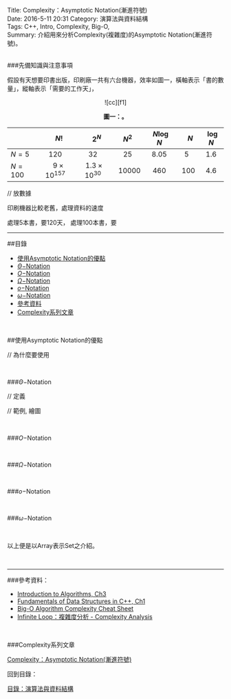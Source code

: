 Title: Complexity：Asymptotic Notation(漸進符號)  
Date: 2016-5-11 20:31 
Category: 演算法與資料結構  
Tags: C++, Intro, Complexity, Big-O,  
Summary: 介紹用來分析Complexity(複雜度)的Asymptotic Notation(漸進符號)。


</br>
###先備知識與注意事項

假設有天想要印書出版，印刷廠一共有六台機器，效率如圖一，橫軸表示「書的數量」，縱軸表示「需要的工作天」，


<center>
![cc][f1]

**圖一：。**
</center>


|       |&nbsp;&nbsp;&nbsp;&nbsp;$N!$ |&nbsp;&nbsp;&nbsp;&nbsp;$2^N$|$N^2$|&nbsp;&nbsp;$N\log{N}$|&nbsp;&nbsp;&nbsp;&nbsp;$N$  |&nbsp;&nbsp;$\log{N}$|
|:---   |:---:|:---:|:---:|:---:|:---:|:---:|
|$N=5$  |$120$  |$32$ |$25$|$8.05$ |$5$  |$1.6$|
|$N=100$|&nbsp;&nbsp;&nbsp;&nbsp;$9\times10^{157}$|&nbsp;&nbsp;$1.3\times10^{30}$|&nbsp;&nbsp;$10000$|$460$ |&nbsp;&nbsp;$100$|$4.6$|




// 放數據

印刷機器比較老舊，處理資料的速度

處理5本書，要120天，
處理100本書，要

***

##目錄

* [使用Asymptotic Notation的優點](#an)
* [$\Theta-$Notation](#tight)
* [$O-$Notation](#bo)
* [$\Omega-$Notation](#bw)
* [$o-$Notation](#so)
* [$\omega-$Notation](#sw)
* [參考資料](#ref)
* [Complexity系列文章](#series)


</br>

<a name="an"></a>

##使用Asymptotic Notation的優點

// 為什麼要使用





</br>  

<a name="tight"></a>

###$\Theta-$Notation

// 定義

// 範例, 繪圖


</br>    

<a name="bo"></a>

###$O-$Notation



</br>  

<a name="bw"></a>

###$\Omega-$Notation



</br>

<a name="so"></a>

###$o-$Notation


</br>

<a name="sw"></a>

###$\omega-$Notation




[f1]: f1.png
[f2]: f2.png



</br>  


 
以上便是以Array表示Set之介紹。


</br>

***

<a name="ref"></a>

###參考資料：

* [Introduction to Algorithms, Ch3](http://www.amazon.com/Introduction-Algorithms-Edition-Thomas-Cormen/dp/0262033844) 
* [Fundamentals of Data Structures in C++, Ch1](http://www.amazon.com/Fundamentals-Data-Structures-Ellis-Horowitz/dp/0929306376)
* [Big-O Algorithm Complexity Cheat Sheet](http://bigocheatsheet.com/)
* [Infinite Loop：複雜度分析 - Complexity Analysis](http://program-lover.blogspot.tw/2008/10/complexity-analysis.html)




<a name="series"></a>

</br>

###Complexity系列文章

[Complexity：Asymptotic Notation(漸進符號)]()  


回到目錄：

[目錄：演算法與資料結構](http://alrightchiu.github.io/SecondRound/mu-lu-yan-suan-fa-yu-zi-liao-jie-gou.html)

</br>


